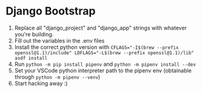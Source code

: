 # Django Bootstrap
1. Replace all "django_project" and "django_app" strings with whatever you're building.
2. Fill out the variables in the .env files
3. Install the correct python version with `CFLAGS="-I$(brew --prefix openssl@1.1)/include" LDFLAGS="-L$(brew --prefix openssl@1.1)/lib" asdf install`
4. Run `python -m pip install pipenv` and `python -m pipenv install --dev`
5. Set your VSCode python interpreter path to the pipenv env (obtainable through `python -m pipenv --venv`)
6. Start hacking away :)

